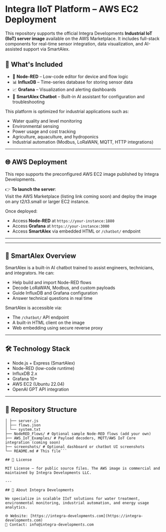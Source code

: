 

# Integra IIoT Platform – AWS EC2 Deployment

This repository supports the official Integra Developments **Industrial IoT (IIoT) server image** available on the AWS Marketplace. It includes full-stack components for real-time sensor integration, data visualization, and AI-assisted support via SmartAlex.

## 🔧 What's Included

- 🧩 **Node-RED** – Low-code editor for device and flow logic
- 📊 **InfluxDB** – Time-series database for storing sensor data
- 📈 **Grafana** – Visualization and alerting dashboards
- 🤖 **SmartAlex Chatbot** – Built-in AI assistant for configuration and troubleshooting

This platform is optimized for industrial applications such as:
- Water quality and level monitoring
- Environmental sensing
- Power usage and cost tracking
- Agriculture, aquaculture, and hydroponics
- Industrial automation (Modbus, LoRaWAN, MQTT, HTTP integrations)

---

## 🌐 AWS Deployment

This repo supports the preconfigured AWS EC2 image published by Integra Developments.

👉 **To launch the server**:  
Visit the AWS Marketplace (listing link coming soon) and deploy the image on any t2/t3.small or larger EC2 instance.

Once deployed:
- Access **Node-RED** at `https://your-instance:1880`
- Access **Grafana** at `https://your-instance:3000`
- Access **SmartAlex** via embedded HTML or `/chatbot/` endpoint

---


---

## 🤖 SmartAlex Overview

SmartAlex is a built-in AI chatbot trained to assist engineers, technicians, and integrators. He can:

- Help build and import Node-RED flows
- Decode LoRaWAN, Modbus, and custom payloads
- Guide InfluxDB and Grafana configuration
- Answer technical questions in real time

SmartAlex is accessible via:
- The `/chatbot/` API endpoint
- A built-in HTML client on the image
- Web embedding using secure reverse proxy

---

## 🛠 Technology Stack

- Node.js + Express (SmartAlex)
- Node-RED (low-code runtime)
- InfluxDB 2.x
- Grafana 10+
- AWS EC2 (Ubuntu 22.04)
- OpenAI GPT API integration

---

## 📁 Repository Structure
```├── SmartAlex/ # Chatbot server backend (Node.js + Express)
│ ├── server.js
│ ├── flows.json
│ └── system.txt
├── NodeRED_Flows/ # Optional sample Node-RED flows (add your own)
├── AWS_IoT_Examples/ # Payload decoders, MQTT/AWS IoT Core integration (coming soon)
├── screenshots/ # Optional dashboard or chatbot UI screenshots
└── README.md # This file```

## 📜 License

MIT License — for public source files. The AWS image is commercial and maintained by Integra Developments LLC.

---

## 🏢 About Integra Developments

We specialize in scalable IIoT solutions for water treatment, environmental monitoring, industrial automation, and energy usage analytics.

🌐 Website: [https://integra-developments.com](https://integra-developments.com)
📩 Contact: info@integra-developments.com




